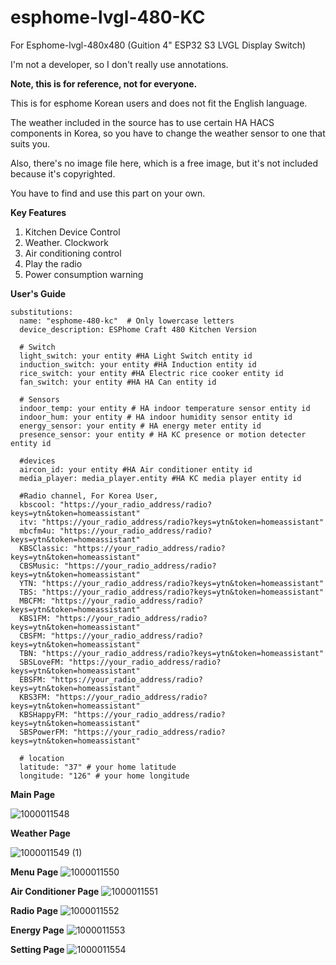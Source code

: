 # esphome-lvgl-480-KC
For Esphome-lvgl-480x480 (Guition 4" ESP32 S3 LVGL Display Switch)

I'm not a developer, so I don't really use annotations.

**Note, this is for reference, not for everyone.**

This is for esphome Korean users and does not fit the English language.

The weather included in the source has to use certain HA HACS components in Korea, so you have to change the weather sensor to one that suits you.

Also, there's no image file here, which is a free image, but it's not included because it's copyrighted. 

You have to find and use this part on your own.

**Key Features**

1. Kitchen Device Control
2. Weather. Clockwork
3. Air conditioning control
4. Play the radio
5. Power consumption warning

**User's Guide**

```
substitutions:
  name: "esphome-480-kc"  # Only lowercase letters
  device_description: ESPhome Craft 480 Kitchen Version
  
  # Switch
  light_switch: your entity #HA Light Switch entity id
  induction_switch: your entity #HA Induction entity id
  rice_switch: your entity #HA Electric rice cooker entity id  
  fan_switch: your entity #HA HA Can entity id  
  
  # Sensors
  indoor_temp: your entity # HA indoor temperature sensor entity id
  indoor_hum: your entity # HA indoor humidity sensor entity id  
  energy_sensor: your entity # HA energy meter entity id  
  presence_sensor: your entity # HA KC presence or motion detecter entity id  

  #devices
  aircon_id: your entity #HA Air conditioner entity id
  media_player: media_player.entity #HA KC media player entity id
  
  #Radio channel, For Korea User,
  kbscool: "https://your_radio_address/radio?keys=ytn&token=homeassistant"
  itv: "https://your_radio_address/radio?keys=ytn&token=homeassistant"
  mbcfm4u: "https://your_radio_address/radio?keys=ytn&token=homeassistant"
  KBSClassic: "https://your_radio_address/radio?keys=ytn&token=homeassistant"
  CBSMusic: "https://your_radio_address/radio?keys=ytn&token=homeassistant"
  YTN: "https://your_radio_address/radio?keys=ytn&token=homeassistant"
  TBS: "https://your_radio_address/radio?keys=ytn&token=homeassistant"
  MBCFM: "https://your_radio_address/radio?keys=ytn&token=homeassistant"
  KBS1FM: "https://your_radio_address/radio?keys=ytn&token=homeassistant"
  CBSFM: "https://your_radio_address/radio?keys=ytn&token=homeassistant"
  TBN: "https://your_radio_address/radio?keys=ytn&token=homeassistant"
  SBSLoveFM: "https://your_radio_address/radio?keys=ytn&token=homeassistant"
  EBSFM: "https://your_radio_address/radio?keys=ytn&token=homeassistant"
  KBS3FM: "https://your_radio_address/radio?keys=ytn&token=homeassistant"
  KBSHappyFM: "https://your_radio_address/radio?keys=ytn&token=homeassistant"
  SBSPowerFM: "https://your_radio_address/radio?keys=ytn&token=homeassistant"

  # location
  latitude: "37" # your home latitude
  longitude: "126" # your home longitude  

```


 **Main Page**

![1000011548](https://github.com/user-attachments/assets/570fdb4c-a2e6-4d31-9287-bf9d1ef7c84f)

**Weather Page**

![1000011549 (1)](https://github.com/user-attachments/assets/0d29ec11-76e8-42fd-8909-c2c223f9237a)

**Menu Page**
![1000011550](https://github.com/user-attachments/assets/7c8ca264-15bd-4650-bcf9-f0ee383bbf14)

**Air Conditioner Page**
![1000011551](https://github.com/user-attachments/assets/918551b4-c10f-4428-bd87-f46f6940fc71)

**Radio Page**
![1000011552](https://github.com/user-attachments/assets/aa383f2f-268b-448e-b6a5-db4db3bc6706)

**Energy Page**
![1000011553](https://github.com/user-attachments/assets/506632d9-94cf-4228-bef2-9aad1051fa07)

**Setting Page**
![1000011554](https://github.com/user-attachments/assets/dd26e9dd-4942-4262-81b3-9e0c910f7a60)
